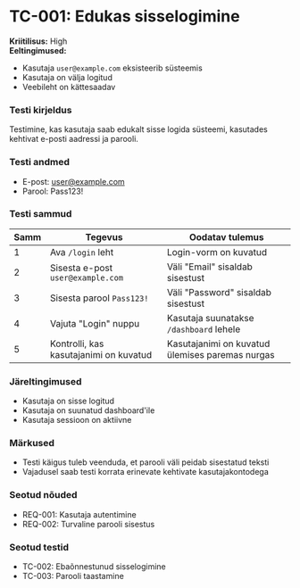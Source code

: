 # TC-001: Edukas sisselogimine
**Kriitilisus:** High  
**Eeltingimused:** 
- Kasutaja `user@example.com` eksisteerib süsteemis
- Kasutaja on välja logitud
- Veebileht on kättesaadav

### Testi kirjeldus
Testimine, kas kasutaja saab edukalt sisse logida süsteemi, kasutades kehtivat e-posti aadressi ja parooli.

### Testi andmed
- E-post: user@example.com
- Parool: Pass123!

### Testi sammud

| Samm | Tegevus | Oodatav tulemus |
|------|---------|-----------------|
| 1    | Ava `/login` leht | Login-vorm on kuvatud |
| 2    | Sisesta e-post `user@example.com` | Väli "Email" sisaldab sisestust |
| 3    | Sisesta parool `Pass123!` | Väli "Password" sisaldab sisestust |
| 4    | Vajuta "Login" nuppu | Kasutaja suunatakse `/dashboard` lehele |
| 5    | Kontrolli, kas kasutajanimi on kuvatud | Kasutajanimi on kuvatud ülemises paremas nurgas |

### Järeltingimused
- Kasutaja on sisse logitud
- Kasutaja on suunatud dashboard'ile
- Kasutaja sessioon on aktiivne

### Märkused
- Testi käigus tuleb veenduda, et parooli väli peidab sisestatud teksti
- Vajadusel saab testi korrata erinevate kehtivate kasutajakontodega

### Seotud nõuded
- REQ-001: Kasutaja autentimine
- REQ-002: Turvaline parooli sisestus

### Seotud testid
- TC-002: Ebaõnnestunud sisselogimine
- TC-003: Parooli taastamine 